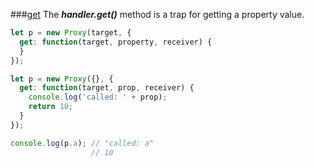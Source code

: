 ###[get](https://developer.mozilla.org/en-US/docs/Web/JavaScript/Reference/Global_Objects/Proxy/handler/get)
The <b><em>handler.get()</em></b> method is a trap for getting a property value.

```javascript
let p = new Proxy(target, {
  get: function(target, property, receiver) {
  }
});
```

```javascript
let p = new Proxy({}, {
  get: function(target, prop, receiver) {
    console.log('called: ' + prop);
    return 10;
  }
});

console.log(p.a); // "called: a"
                  // 10
```
